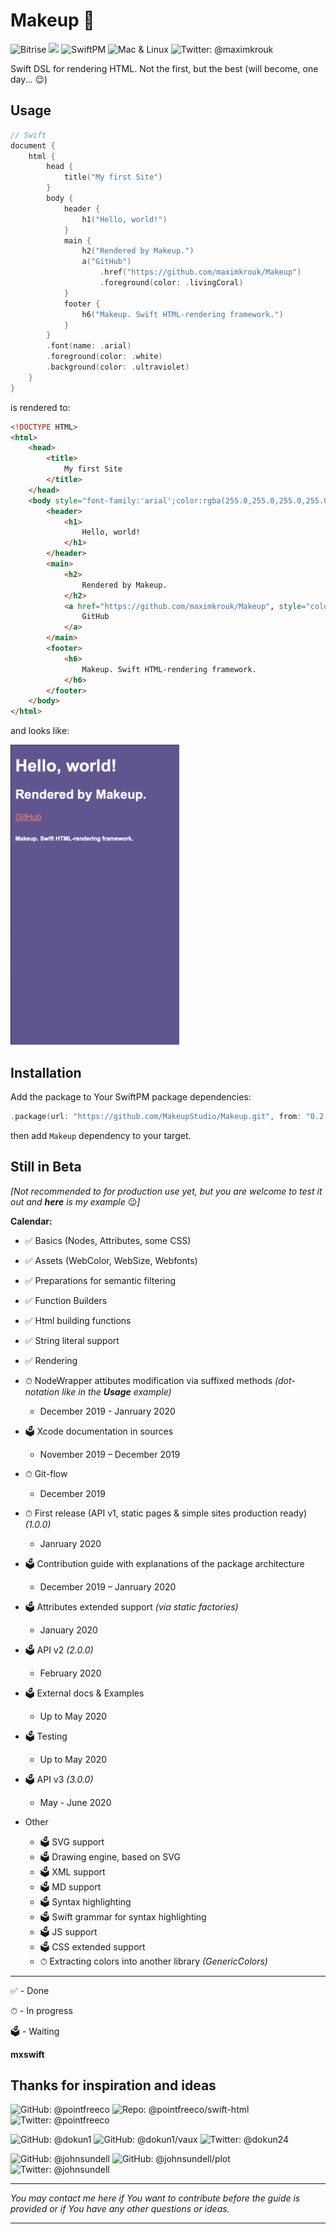 # Makeup 💋

<p> 
  <style>
    * {
     	text-decoration:none;
    }
  </style>
    <a href="https://www.bitrise.io">
        <img src="https://app.bitrise.io/app/61ab971f41ba1c99/status.svg?token=tpPB3UQPxF6A2wSv_EljFQ&branch=develop/release" alt="Bitrise"/>
    </a>
    <a href="https://swift.org">
        <img src="https://img.shields.io/badge/Swift-5.1-red.svg?logo=swift" />
    </a>
    <a href="https://swift.org/package-manager">
        <img src="https://img.shields.io/badge/SwiftPM-Compatible-brightgreen.svg?style=flat" alt="SwiftPM" />
    </a>
    <img src="https://img.shields.io/badge/Platforms-Mac & Linux-green.svg?style=flat" alt="Mac & Linux" />
    <a href="https://twitter.com/maximkrouk">
        <img src="https://img.shields.io/badge/twitter-@maximkrouk-blue.svg?logo=twitter&style=social" alt="Twitter: @maximkrouk"/>
    </a>
</p>

Swift DSL for rendering HTML. Not the first, but the best (will become, one day... 😌)

## Usage

```swift
// Swift
document {
    html {
        head {
            title("My first Site")
        }
        body {
            header {
                h1("Hello, world!")
            }
            main {
                h2("Rendered by Makeup.")
                a("GitHub")
                    .href("https://github.com/maximkrouk/Makeup")
                    .foreground(color: .livingCoral)
            }
            footer {
                h6("Makeup. Swift HTML-rendering framework.")
            }
        }
        .font(name: .arial)
        .foreground(color: .white)
        .background(color: .ultraviolet)
    }
}
```

is rendered to:

```html
<!DOCTYPE HTML>
<html>
    <head>
        <title>
            My first Site
        </title>
    </head>
    <body style="font-family:'arial';color:rgba(255.0,255.0,255.0,255.0);background-color:rgba(100.0,83.0,148.0,255.0);">
        <header>
            <h1>
                Hello, world!
            </h1>
        </header>
        <main>
            <h2>
                Rendered by Makeup.
            </h2>
            <a href="https://github.com/maximkrouk/Makeup", style="color:rgba(250.0,114.0,104.0,255.0);">
                GitHub
            </a>
        </main>
        <footer>
            <h6>
                Makeup. Swift HTML-rendering framework.
            </h6>
        </footer>
    </body>
</html>
```

and looks like:

<img src="./Assets/Example-iPhone5.png" alt="Example-iPhone5" width="270px"/>



## Installation

Add the package to Your SwiftPM package dependencies:

```swift
.package(url: "https://github.com/MakeupStudio/Makeup.git", from: "0.2.1")
```

then add `Makeup` dependency to your target.

## Still in Beta

_[Not recommended to for production use yet, but you are welcome to test it out and **[here](https://mxswift.herokuapp.com)** is my example_ 😉_]_

__Calendar:__

- ✅ Basics (Nodes, Attributes, some CSS)
- ✅ Assets (WebColor, WebSize, Webfonts)
- ✅ Preparations for semantic filtering
- ✅ Function Builders
- ✅ Html building functions
- ✅ String literal support
- ✅ Rendering
- ⏱ NodeWrapper attibutes modification via suffixed methods _(dot-notation like in the __Usage__ example)_
  - December 2019 - Janruary 2020
  
- 🗳 Xcode documentation in sources

  -  November 2019 – December 2019
- ⏱ Git-flow

  - December 2019
- ⏱ First release (API v1, static pages & simple sites production ready) _(1.0.0)_
  - Janruary 2020
  
- 🗳 Contribution guide with explanations of the package architecture
  - December 2019 – Janruary 2020
  
- 🗳 Attributes extended support _(via static factories)_
  - January 2020
- 🗳 API v2 _(2.0.0)_
  - February 2020
  
- 🗳 External docs & Examples

  - Up to May 2020
- 🗳 Testing

  - Up to May 2020
- 🗳 API v3 _(3.0.0)_
  - May - June 2020
- Other
  - 🗳 SVG support
  - 🗳 Drawing engine, based on SVG
  - 🗳 XML support
  - 🗳 MD support
  - 🗳 Syntax highlighting
  - 🗳 Swift grammar for syntax highlighting
  - 🗳 JS support
  - 🗳 CSS extended support
  - ⏱ Extracting colors into another library _(GenericColors)_

---

✅ - Done

⏱ - In progress

🗳 - Waiting


**[mxswift](https://mxswift.herokuapp.com)**

## Thanks for inspiration and ideas

<div>
  <!-- --------------------- pointfree.co --------------------- -->
  <p>
  <style>
    * {
     	text-decoration:none;
    }
  </style>
  <a href="https://github.com/pointfreeco">
  <img src="https://img.shields.io/badge/github--aaaaaa.svg?logo=github&style=social" alt = "GitHub: @pointfreeco">
  </a>
  <a href="https://github.com/pointfreeco/swift-html">
  <img src="https://img.shields.io/badge/swift__html--aaaaaa.svg?style=social" alt = "Repo: @pointfreeco/swift-html">
  </a>
  <a href="https://twitter.com/pointfreeco">
        <img src="https://img.shields.io/badge/twitter-@pointfreeco-blue.svg?logo=twitter&style=social" alt="Twitter: @pointfreeco" />
    </a>
</p>
  <!-- --------------------- David Okun --------------------- -->
  <p>
  <style>
    * {
     	text-decoration:none;
    }
  </style>
  <a href="https://github.com/dokun1">
  <img src="https://img.shields.io/badge/github--aaaaaa.svg?logo=github&style=social" alt = "GitHub: @dokun1">
  </a>
  <a href="https://github.com/dokun1/vaux">
  <img src="https://img.shields.io/badge/vaux--aaaaaa.svg?style=social" alt = "GitHub: @dokun1/vaux">
  </a>
  <a href="https://twitter.com/dokun24">
        <img src="https://img.shields.io/badge/twitter-@dokun24-blue.svg?logo=twitter&style=social" alt="Twitter: @dokun24" />
    </a>
</p>
  <!-- -------------------- John Sundell -------------------- -->
  <p>
  <style>
    * {
     	text-decoration:none;
    }
  </style>
  <a href="https://github.com/johnsundell">
  <img src="https://img.shields.io/badge/github--aaaaaa.svg?logo=github&style=social" alt = "GitHub: @johnsundell">
  </a>
  <a href="https://github.com/johnsundell/plot">
  <img src="https://img.shields.io/badge/plot--aaaaaa.svg?style=social" alt = "GitHub: @johnsundell/plot">
  </a>
  <a href="https://twitter.com/johnsundell">
        <img src="https://img.shields.io/badge/twitter-@johnsundell-blue.svg?logo=twitter&style=social" alt="Twitter: @johnsundell" />
    </a>
</p></div>



---

_You may contact me [here](https://twitter.com/maximkrouk) if You want to contribute before the guide is provided or if You have any other questions or ideas._

---

